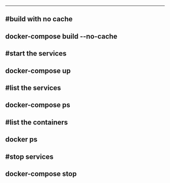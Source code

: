 ----------------------------------
#build with no cache
------
docker-compose build --no-cache
---------------------------------
#start the services
-----
docker-compose up
----------------------------------
#list the services
-----
docker-compose ps
----------------------------------
#list the containers
--------
docker ps
---------------------------------
#stop services
----------
docker-compose stop
----------------------------------
